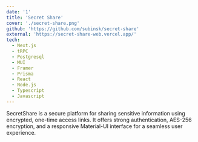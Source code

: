 ```yaml
---
date: '1'
title: 'Secret Share'
cover: './secret-share.png'
github: 'https://github.com/subinsk/secret-share'
external: 'https://secret-share-web.vercel.app/'
tech:
  - Next.js
  - tRPC
  - Postgresql
  - MUI
  - Framer
  - Prisma
  - React
  - Node.js
  - Typescript
  - Javascript
---
```


SecretShare is a secure platform for sharing sensitive information using encrypted, one-time access links. It offers strong authentication, AES-256 encryption, and a responsive Material-UI interface for a seamless user experience.
